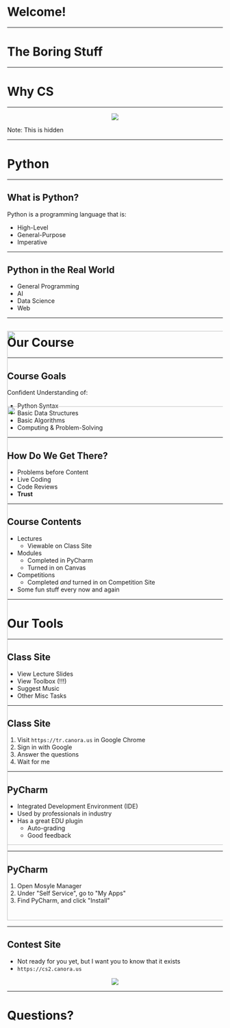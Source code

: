 # Welcome!

----

# The Boring Stuff

----

# Why CS

---

<div style="text-align: center">
<img src="STATICPREFIX/cs2/1-intro/so-you-want-to-be-a-wizard.png">
</div>

Note:
This is hidden

----

# Python

---

## What is Python?
Python is a programming language that is:
* High-Level
* General-Purpose
* Imperative

---

## Python in the Real World
* General Programming
* AI
* Data Science
* Web

----

# Our Course

---

## Course Goals
Confident Understanding of:
* Python Syntax
* Basic Data Structures
* Basic Algorithms
* Computing & Problem-Solving

---

## How Do We Get There?
* Problems before Content
* Live Coding
* Code Reviews
* **Trust**

---

## Course Contents
* Lectures
  * Viewable on Class Site
* Modules
  * Completed in PyCharm
  * Turned in on Canvas
* Competitions
  * Completed *and* turned in on Competition Site
* Some fun stuff every now and again

----

# Our Tools

---

## Class Site
* View Lecture Slides
* View Toolbox (!!!)
* Suggest Music
* Other Misc Tasks

---

## Class Site
1. Visit `https://tr.canora.us` in Google Chrome
2. Sign in with Google
3. Answer the questions
4. Wait for me

---

## PyCharm
* Integrated Development Environment (IDE)
* Used by professionals in industry
* Has a great EDU plugin
  * Auto-grading
  * Good feedback

<div style="text-align: right; margin-top: calc(-30vh)">
  <img src="STATICPREFIX/cs2/1-intro/pycharm.png" style="height: 30vh">
</div>

---

## PyCharm
1. Open Mosyle Manager
2. Under "Self Service", go to "My Apps"
3. Find PyCharm, and click "Install"

<div style="text-align: right; margin-top: calc(-30vh + 24px)">
  <img src="STATICPREFIX/cs2/1-intro/pycharm.png" style="height: 30vh">
</div>

---

## Contest Site
* Not ready for you yet, but I want you to know that it exists
* `https://cs2.canora.us`

<div style="text-align: center">
  <img src="STATICPREFIX/cs2/1-intro/contest-site.png" style="max-width: 100%; max-height: 50vh;">
</div>

----

# Questions?
